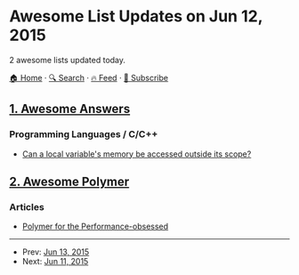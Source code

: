 # Awesome List Updates on Jun 12, 2015

2 awesome lists updated today.

[🏠 Home](/README.md) · [🔍 Search](https://test.trackawesomelist.com/search/) · [🔥 Feed](https://test.trackawesomelist.com/feed.xml) · [📮 Subscribe](https://trackawesomelist.us17.list-manage.com/subscribe?u=d2f0117aa829c83a63ec63c2f&id=36a103854c)



## [1. Awesome Answers](/content/cyberglot/awesome-answers/README.md)

### Programming Languages / C/C++

*   [Can a local variable's memory be accessed outside its scope?](http://stackoverflow.com/a/6445794/1104488)

## [2. Awesome Polymer](/content/Granze/awesome-polymer/README.md)

### Articles

*   [Polymer for the Performance-obsessed](https://aerotwist.com/blog/polymer-for-the-performance-obsessed/)

---

- Prev: [Jun 13, 2015](/content/2015/06/13/README.md)
- Next: [Jun 11, 2015](/content/2015/06/11/README.md)